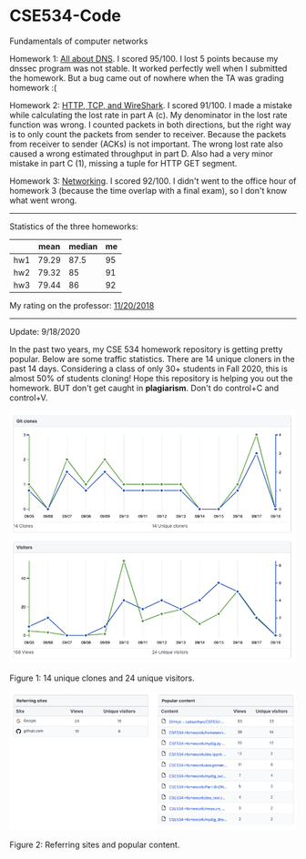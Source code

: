 # CSE534-Code
Fundamentals of computer networks

Homework 1: [All about DNS](https://github.com/caitaozhan/CSE534-Code/blob/master/homework-1/assignment1.pdf). I scored 95/100. I lost 5 points because my dnssec program was not stable. It worked perfectly well when I submitted the homework. But a bug came out of nowhere when the TA was grading homework :(

Homework 2: [HTTP, TCP, and WireShark](https://github.com/caitaozhan/CSE534-Code/blob/master/homework-2/Assignment2.pdf). I scored 91/100. I made a mistake while calculating the lost rate in part A (c). My denominator in the lost rate function was wrong. I counted packets in both directions, but the right way is to only count the packets from sender to receiver. Because the packets from receiver to sender (ACKs) is not important. The wrong lost rate also caused a wrong estimated throughput in part D. Also had a very minor mistake in part C (1), missing a tuple for HTTP GET segment.

Homework 3: [Networking](https://github.com/caitaozhan/CSE534-Homework/blob/master/homework-3/homework3.pdf). I scored 92/100. I didn't went to the office hour of homework 3 (because the time overlap with a final exam), so I don't know what went wrong. 

---

Statistics of the three homeworks:

| | mean | median | me |
| -- | --| --| --|
|hw1 | 79.29 | 87.5| 95 |
|hw2 | 79.32 | 85| 91 |
| hw3 | 79.44 | 86 | 92 |

My rating on the professor: [11/20/2018](https://www.ratemyprofessors.com/ShowRatings.jsp?tid=2113729)

---

Update: 9/18/2020

In the past two years, my CSE 534 homework repository is getting pretty popular. Below are some traffic statistics. There are 14 unique cloners in the past 14 days. Considering a class of only 30+ students in Fall 2020, this is almost 50% of students cloning! Hope this repository is helping you out the homework. BUT don't get caught in **plagiarism**. Don't do control+C and control+V.

![cse534](https://github.com/caitaozhan/CSE534-Homework/blob/master/CSE534.png)

Figure 1: 14 unique clones and 24 unique visitors.

![cse534-2](https://github.com/caitaozhan/CSE534-Homework/blob/master/CSE534-2.png)

Figure 2: Referring sites and popular content.

